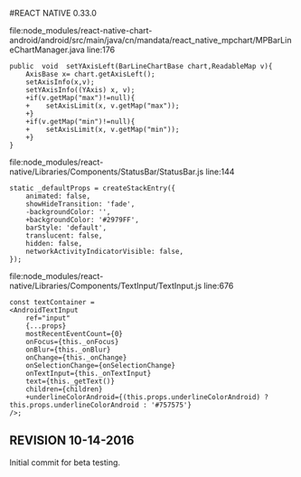 #REACT NATIVE 0.33.0

file:node_modules/react-native-chart-android/android/src/main/java/cn/mandata/react_native_mpchart/MPBarLineChartManager.java
line:176

    public  void  setYAxisLeft(BarLineChartBase chart,ReadableMap v){
        AxisBase x= chart.getAxisLeft();
        setAxisInfo(x,v);
        setYAxisInfo((YAxis) x, v);
        +if(v.getMap("max")!=null){
        +    setAxisLimit(x, v.getMap("max"));
        +}
        +if(v.getMap("min")!=null){
        +    setAxisLimit(x, v.getMap("min"));
        +}
    }

file:node_modules/react-native/Libraries/Components/StatusBar/StatusBar.js
line:144

    static _defaultProps = createStackEntry({
        animated: false,
        showHideTransition: 'fade',
        -backgroundColor: '',
        +backgroundColor: '#2979FF',
        barStyle: 'default',
        translucent: false,
        hidden: false,
        networkActivityIndicatorVisible: false,
    });

file:node_modules/react-native/Libraries/Components/TextInput/TextInput.js
line:676

    const textContainer =
    <AndroidTextInput
        ref="input"
        {...props}
        mostRecentEventCount={0}
        onFocus={this._onFocus}
        onBlur={this._onBlur}
        onChange={this._onChange}
        onSelectionChange={onSelectionChange}
        onTextInput={this._onTextInput}
        text={this._getText()}
        children={children}
        +underlineColorAndroid={(this.props.underlineColorAndroid) ? this.props.underlineColorAndroid : '#757575'}
    />;

## REVISION 10-14-2016

Initial commit for beta testing.
